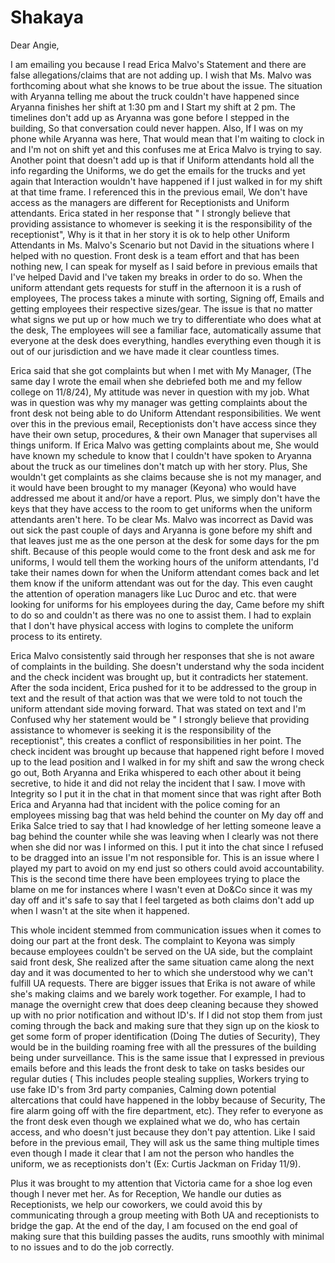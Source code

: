 # Shakaya


Dear Angie,

I am emailing you because I read Erica Malvo's Statement and there are false allegations/claims that are not adding up. I wish that Ms. Malvo was forthcoming about what she knows to be true about the issue. The situation with Aryanna telling me about the truck couldn't have happened since Aryanna finishes her shift at 1:30 pm and I Start my shift at 2 pm. The timelines don't add up as Aryanna was gone before I stepped in the building, So that conversation could never happen. Also, If I was on my phone while Aryanna was here, That would mean that I'm waiting to clock in and I'm not on shift yet and this confuses me at Erica Malvo is trying to say. Another point that doesn't add up is that if Uniform attendants hold all the info regarding the Uniforms, we do get the emails for the trucks and yet again that Interaction wouldn't have happened if I just walked in for my shift at that time frame. I referenced this in the previous email, We don't have access as the managers are different for Receptionists and Uniform attendants. Erica stated in her response that " I strongly believe that providing assistance to whomever is seeking it is the responsibility of the receptionist", Why is it that in her story it is ok to help other Uniform Attendants in Ms. Malvo's Scenario but not David in the situations where I helped with no question. Front desk is a team effort and that has been nothing new, I can speak for myself as I said before in previous emails that I've helped David and I've taken my breaks in order to do so. When the uniform attendant gets requests for stuff in the afternoon it is a rush of employees, The process takes a minute with sorting, Signing off, Emails and getting employees their respective sizes/gear.  The issue is that no matter what signs we put up or how much we try to differentiate who does what at the desk, The employees will see a familiar face, automatically assume that everyone at the desk does everything, handles everything even though it is out of our jurisdiction and we have made it clear countless times. 

Erica said that she got complaints but when I met with My Manager, (The same day I wrote the email when she debriefed both me and my fellow college on 11/8/24), My attitude was never in question with my job. What was in question was why my manager was getting complaints about the front desk not being able to do Uniform Attendant responsibilities. We went over this in the previous email, Receptionists don't have access since they have their own setup, procedures, & their own Manager that supervises all things uniform. If Erica Malvo was getting complaints about me, She would have known my schedule to know that I couldn't have spoken to Aryanna about the truck as our timelines don't match up with her story. Plus, She wouldn't get complaints as she claims because she is not my manager, and it would have been brought to my manager (Keyona) who would have addressed me about it and/or have a report. Plus, we simply don't have the keys that they have access to the room to get uniforms when the uniform attendants aren't here. To be clear Ms. Malvo was incorrect as David was out sick the past couple of days and Aryanna is gone before my shift and that leaves just me as the one person at the desk for some days for the pm shift. Because of this people would come to the front desk and ask me for uniforms, I would tell them the working hours of the uniform attendants, I'd take their names down for when the Uniform attendant comes back and let them know if the uniform attendant was out for the day. This even caught the attention of operation managers like Luc Duroc and etc. that were looking for uniforms for his employees during the day, Came before my shift to do so and couldn't as there was no one to assist them. I had to explain that I don't have physical access with logins to complete the uniform process to its entirety.

Erica Malvo consistently said through her responses that she is not aware of complaints in the building. She doesn't understand why the soda incident and the check incident was brought up, but it contradicts her statement. After the soda incident, Erica pushed for it to be addressed to the group in text and the result of that action was that we were told to not touch the uniform attendant side moving forward. That was stated on text and I'm Confused why her statement would be " I strongly believe that providing assistance to whomever is seeking it is the responsibility of the receptionist", this creates a conflict of responsibilities in her point. The check incident was brought up because that happened right before I moved up to the lead position and I walked in for my shift and saw the wrong check go out, Both Aryanna and Erika whispered to each other about it being secretive, to hide it and did not relay the incident that I saw. I move with Integrity so I put it in the chat in that moment since that was right after Both Erica and Aryanna had that incident with the police coming for an employees missing bag that was held behind the counter on My day off and Erika Salce tried to say that I had knowledge of her letting someone leave a bag behind the counter while she was leaving when I clearly was not there when she did nor was I informed on this. I put it into the chat since I refused to be dragged into an issue I'm not responsible for. This is an issue where I played my part to avoid on my end just so others could avoid accountability. This is the second time there have been employees trying to place the blame on me for instances where I wasn't even at Do&Co since it was my day off and it's safe to say that I feel targeted as both claims don't add up when I wasn't at the site when it happened. 


This whole incident stemmed from communication issues when it comes to doing our part at the front desk. The complaint to Keyona was simply because employees couldn't be served on the UA side, but the complaint said front desk, She realized after the same situation came along the next day and it was documented to her to which she understood why we can't fulfill UA requests. There are bigger issues that Erika is not aware of while she's making claims and we barely work together. For example, I had to manage the overnight crew that does deep cleaning because they showed up with no prior notification and without ID's. If I did not stop them from just coming through the back and making sure that they sign up on the kiosk to get some form of proper identification (Doing The duties of Security), They would be in the building roaming free with all the pressures of the building being under surveillance. This is the same issue that I expressed in previous emails before and this leads the front desk to take on tasks besides our regular duties ( This includes people stealing supplies, Workers trying to use fake ID's from 3rd party companies, Calming down potential altercations that could have happened in the lobby because of Security, The fire alarm going off with the fire department, etc). They refer to everyone as the front desk even though we explained what we do, who has certain access, and who doesn't just because they don't pay attention. Like I said before in the previous email, They will ask us the same thing multiple times even though I made it clear that I am not the person who handles the uniform, we as receptionists don't (Ex: Curtis Jackman on Friday 11/9).

Plus it was brought to my attention that Victoria came for a shoe log even though I never met her. As for Reception, We handle our duties as Receptionists, we help our coworkers, we could avoid this by communicating through a group meeting with Both UA and receptionists to bridge the gap. At the end of the day, I am focused on the end goal of making sure that this building passes the audits, runs smoothly with minimal to no issues and to do the job correctly. 
